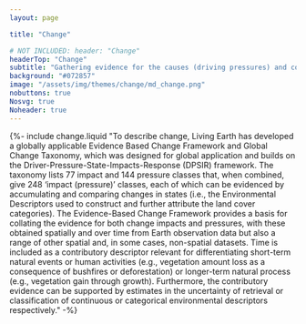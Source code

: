 ```yaml
---
layout: page

title: "Change"

# NOT INCLUDED: header: "Change"
headerTop: "Change"
subtitle: "Gathering evidence for the causes (driving pressures) and consequences (impacts) of changes in ecosystems and environments using Earth observation and other spatial datasets. " 
background: "#072857"
image: "/assets/img/themes/change/md_change.png"
nobuttons: true
Nosvg: true
Noheader: true
---
```


{%-
include change.liquid
"To describe change, Living Earth has developed a globally applicable Evidence Based Change Framework and Global Change Taxonomy, which was designed for global application and builds on the Driver-Pressure-State-Impacts-Response (DPSIR) framework. The taxonomy lists 77 impact and 144 pressure classes that, when combined, give 248 ‘impact (pressure)’ classes, each of which can be evidenced by accumulating and comparing changes in states (i.e., the Environmental Descriptors used to construct and further attribute the land cover categories). The Evidence-Based Change Framework provides a basis for collating the evidence for both change impacts and pressures, with these obtained spatially and over time from Earth observation data but also a range of other spatial and, in some cases, non-spatial datasets. Time is included as a contributory descriptor relevant for differentiating short-term natural events or human activities (e.g., vegetation amount loss as a consequence of bushfires or deforestation) or longer-term natural process (e.g., vegetation gain through growth). Furthermore, the contributory evidence can be supported by estimates in the uncertainty of retrieval or classification of continuous or categorical environmental descriptors respectively."
-%}

